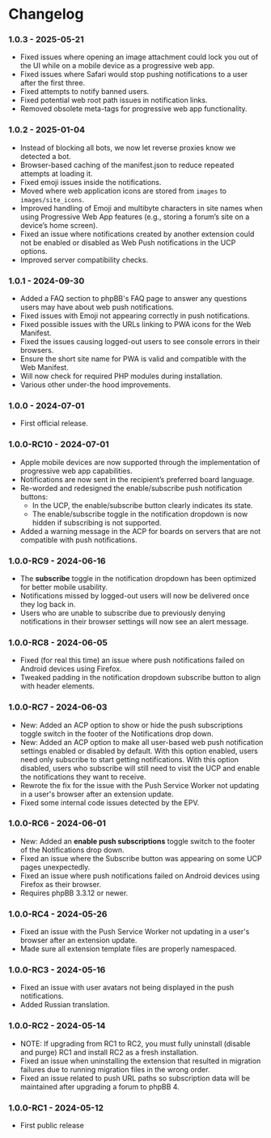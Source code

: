 # Changelog

### 1.0.3 - 2025-05-21

- Fixed issues where opening an image attachment could lock you out of the UI while on a mobile device as a progressive web app.
- Fixed issues where Safari would stop pushing notifications to a user after the first three.
- Fixed attempts to notify banned users.
- Fixed potential web root path issues in notification links.
- Removed obsolete meta-tags for progressive web app functionality.

### 1.0.2 - 2025-01-04

- Instead of blocking all bots, we now let reverse proxies know we detected a bot.
- Browser-based caching of the manifest.json to reduce repeated attempts at loading it.
- Fixed emoji issues inside the notifications.
- Moved where web application icons are stored from `images` to `images/site_icons`.
- Improved handling of Emoji and multibyte characters in site names when using Progressive Web App features (e.g., storing a forum’s site on a device’s home screen).
- Fixed an issue where notifications created by another extension could not be enabled or disabled as Web Push notifications in the UCP options.
- Improved server compatibility checks.

### 1.0.1 - 2024-09-30

- Added a FAQ section to phpBB's FAQ page to answer any questions users may have about web push notifications.
- Fixed issues with Emoji not appearing correctly in push notifications.
- Fixed possible issues with the URLs linking to PWA icons for the Web Manifest.
- Fixed the issues causing logged-out users to see console errors in their browsers.
- Ensure the short site name for PWA is valid and compatible with the Web Manifest.
- Will now check for required PHP modules during installation.
- Various other under-the hood improvements.

### 1.0.0 - 2024-07-01

- First official release.

### 1.0.0-RC10 - 2024-07-01

- Apple mobile devices are now supported through the implementation of progressive web app capabilities.
- Notifications are now sent in the recipient’s preferred board language.
- Re-worded and redesigned the enable/subscribe push notification buttons:
  - In the UCP, the enable/subscribe button clearly indicates its state.
  - The enable/subscribe toggle in the notification dropdown is now hidden if subscribing is not supported.
- Added a warning message in the ACP for boards on servers that are not compatible with push notifications.

### 1.0.0-RC9 - 2024-06-16

- The **subscribe** toggle in the notification dropdown has been optimized for better mobile usability.
- Notifications missed by logged-out users will now be delivered once they log back in.
- Users who are unable to subscribe due to previously denying notifications in their browser settings will now see an alert message.

### 1.0.0-RC8 - 2024-06-05

- Fixed (for real this time) an issue where push notifications failed on Android devices using Firefox. 
- Tweaked padding in the notification dropdown subscribe button to align with header elements.

### 1.0.0-RC7 - 2024-06-03

- New: Added an ACP option to show or hide the push subscriptions toggle switch in the footer of the Notifications drop down.
- New: Added an ACP option to make all user-based web push notification settings enabled or disabled by default. With this option enabled, users need only subscribe to start getting notifications. With this option disabled, users who subscribe will still need to visit the UCP and enable the notifications they want to receive.
- Rewrote the fix for the issue with the Push Service Worker not updating in a user's browser after an extension update.
- Fixed some internal code issues detected by the EPV.

### 1.0.0-RC6 - 2024-06-01

- New: Added an **enable push subscriptions** toggle switch to the footer of the Notifications drop down.
- Fixed an issue where the Subscribe button was appearing on some UCP pages unexpectedly.
- Fixed an issue where push notifications failed on Android devices using Firefox as their browser.
- Requires phpBB 3.3.12 or newer.

### 1.0.0-RC4 - 2024-05-26

- Fixed an issue with the Push Service Worker not updating in a user's browser after an extension update.
- Made sure all extension template files are properly namespaced.

### 1.0.0-RC3 - 2024-05-16

- Fixed an issue with user avatars not being displayed in the push notifications.
- Added Russian translation.

### 1.0.0-RC2 - 2024-05-14

- NOTE: If upgrading from RC1 to RC2, you must fully uninstall (disable and purge) RC1 and install RC2 as a fresh installation.
- Fixed an issue when uninstalling the extension that resulted in migration failures due to running migration files in the wrong order.
- Fixed an issue related to push URL paths so subscription data will be maintained after upgrading a forum to phpBB 4.

### 1.0.0-RC1 - 2024-05-12

- First public release
